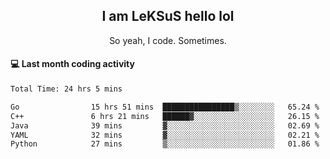<h2 align="center">I am LeKSuS hello lol</h2>
<p align="center">So yeah, I code. Sometimes.</p>

#### :computer: Last month coding activity
<!--START_SECTION:waka-->

```txt
Total Time: 24 hrs 5 mins

Go                15 hrs 51 mins  ████████████████▒░░░░░░░░   65.24 %
C++               6 hrs 21 mins   ██████▓░░░░░░░░░░░░░░░░░░   26.15 %
Java              39 mins         ▓░░░░░░░░░░░░░░░░░░░░░░░░   02.69 %
YAML              32 mins         ▓░░░░░░░░░░░░░░░░░░░░░░░░   02.21 %
Python            27 mins         ▒░░░░░░░░░░░░░░░░░░░░░░░░   01.86 %
```

<!--END_SECTION:waka-->
